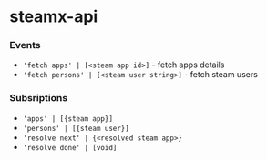 # steamx-api

### Events

* ``'fetch apps' | [<steam app id>]`` - fetch apps details
* ``'fetch persons' | [<steam user string>]`` - fetch steam users

### Subsriptions
* ``'apps' | [{steam app}]``
* ``'persons' | [{steam user}]``
* ``'resolve next' | {<resolved steam app>}``
* ``'resolve done' | [void]``
